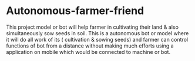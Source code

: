 # Autonomous-farmer-friend
This project model or bot will help farmer in cultivating their land & also simultaneously sow seeds in soil. This is a autonomous bot or model where it  will do all work of its ( cultivation & sowing seeds) and farmer can control functions of bot from a distance without making much efforts using a application on mobile which would be connected to machine or bot.
